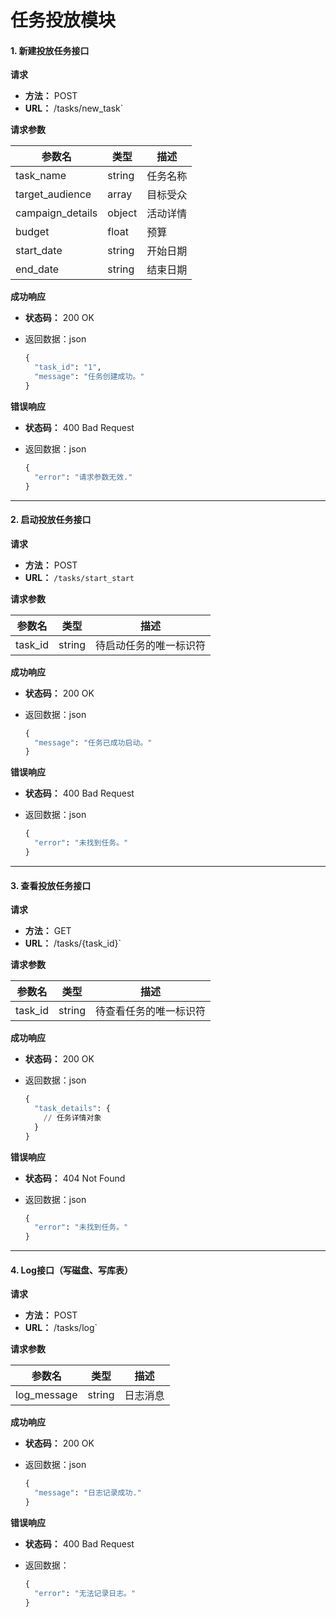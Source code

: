 # 任务投放模块

#### 1. 新建投放任务接口

**请求**

- **方法：** POST
- **URL：** /tasks/new_task`

**请求参数**

| 参数名           | 类型   | 描述     |
| ---------------- | ------ | -------- |
| task_name        | string | 任务名称 |
| target_audience  | array  | 目标受众 |
| campaign_details | object | 活动详情 |
| budget           | float  | 预算     |
| start_date       | string | 开始日期 |
| end_date         | string | 结束日期 |

**成功响应**

- **状态码：** 200 OK

- 返回数据：json

  ```python
  {
    "task_id": "1",
    "message": "任务创建成功。"
  }
  ```

**错误响应**

- **状态码：** 400 Bad Request

- 返回数据：json

  ```python
  {
    "error": "请求参数无效."
  }
  ```

------

#### 2. 启动投放任务接口

**请求**

- **方法：** POST
- **URL：** `/tasks/start_start`

**请求参数**

| 参数名  | 类型   | 描述                   |
| ------- | ------ | ---------------------- |
| task_id | string | 待启动任务的唯一标识符 |

**成功响应**

- **状态码：** 200 OK

- 返回数据：json

  ```python
  {
    "message": "任务已成功启动。"
  }
  ```

**错误响应**

- **状态码：** 400 Bad Request

- 返回数据：json

  ```python
  {
    "error": "未找到任务。"
  }
  ```

------

#### 3. 查看投放任务接口

**请求**

- **方法：** GET
- **URL：** /tasks/{task_id}`

**请求参数**

| 参数名  | 类型   | 描述                   |
| ------- | ------ | ---------------------- |
| task_id | string | 待查看任务的唯一标识符 |

**成功响应**

- **状态码：** 200 OK

- 返回数据：json

  ```python
  {
    "task_details": {
      // 任务详情对象
    }
  }
  ```

**错误响应**

- **状态码：** 404 Not Found

- 返回数据：json

  ```python
  {
    "error": "未找到任务。"
  }
  ```

------

#### 4. Log接口（写磁盘、写库表）

**请求**

- **方法：** POST
- **URL：** /tasks/log`

**请求参数**

| 参数名      | 类型   | 描述     |
| ----------- | ------ | -------- |
| log_message | string | 日志消息 |

**成功响应**

- **状态码：** 200 OK

- 返回数据：json

  ```python
  {
    "message": "日志记录成功."
  }
  ```

**错误响应**

- **状态码：** 400 Bad Request

- 返回数据：

  ```python
  {
    "error": "无法记录日志。"
  }
  ```